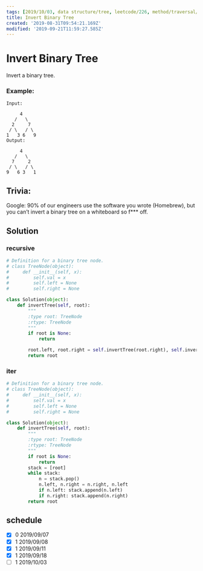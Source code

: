 ```yaml
---
tags: [2019/10/03, data structure/tree, leetcode/226, method/traversal/bfs]
title: Invert Binary Tree
created: '2019-08-31T09:54:21.169Z'
modified: '2019-09-21T11:59:27.585Z'
---
```


# Invert Binary Tree

Invert a binary tree.

### Example:

```
Input:

     4
   /   \
  2     7
 / \   / \
1   3 6   9
Output:

     4
   /   \
  7     2
 / \   / \
9   6 3   1
```

## Trivia:


Google: 90% of our engineers use the software you wrote (Homebrew), but you can’t invert a binary tree on a whiteboard so f*** off.

## Solution

### recursive

```python
# Definition for a binary tree node.
# class TreeNode(object):
#     def __init__(self, x):
#         self.val = x
#         self.left = None
#         self.right = None

class Solution(object):
    def invertTree(self, root):
        """
        :type root: TreeNode
        :rtype: TreeNode
        """
        if root is None:
            return

        root.left, root.right = self.invertTree(root.right), self.invertTree(root.left)
        return root
```

### iter

```python
# Definition for a binary tree node.
# class TreeNode(object):
#     def __init__(self, x):
#         self.val = x
#         self.left = None
#         self.right = None

class Solution(object):
    def invertTree(self, root):
        """
        :type root: TreeNode
        :rtype: TreeNode
        """
        if root is None:
            return
        stack = [root]
        while stack:
            n = stack.pop()
            n.left, n.right = n.right, n.left
            if n.left: stack.append(n.left)
            if n.right: stack.append(n.right)
        return root


```


## schedule

* [x] 0 2019/09/07
* [x] 1 2019/09/08
* [x] 1 2019/09/11
* [x] 1 2019/09/18
* [ ] 1 2019/10/03
